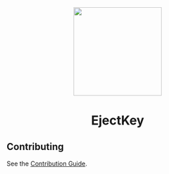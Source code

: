 <div align="center">
<img width="200" height="200" src="https://user-images.githubusercontent.com/64204135/183348062-85958996-9c84-4795-87ca-665e4bef53a5.png" />
<h1>EjectKey</h1>
</div>

## Contributing

See the [Contribution Guide](./CONTRIBUTING.md).